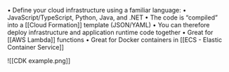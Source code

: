 • Define your cloud infrastructure using a familiar language:
	• JavaScript/TypeScript, Python, Java, and .NET
• The code is “compiled” into a [[Cloud Formation]] template (JSON/YAML)
• You can therefore deploy infrastructure and application runtime code together
	• Great for [[AWS Lambda]] functions
	• Great for Docker containers in [[ECS - Elastic Container Service]]

![[CDK example.png]]